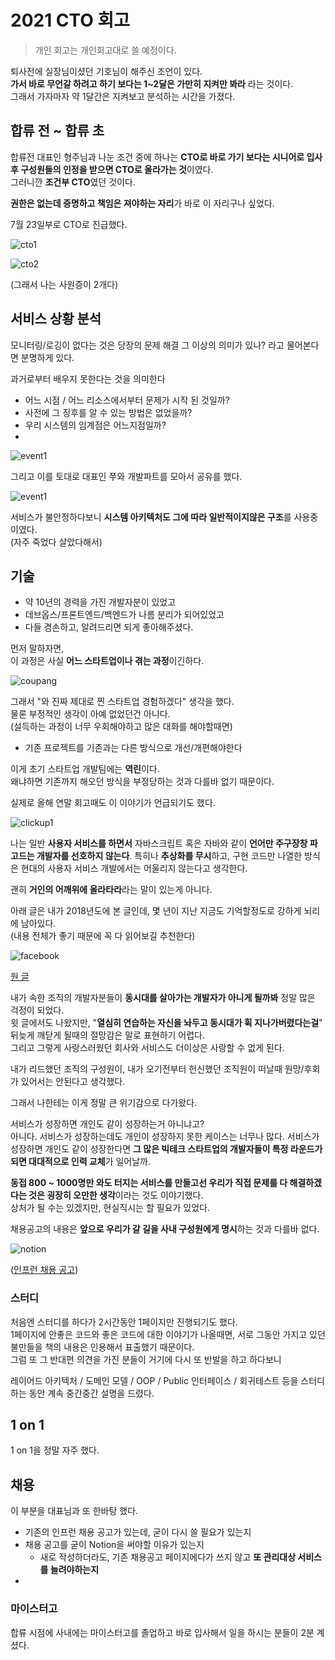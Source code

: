 # 2021 CTO 회고

> 개인 회고는 개인회고대로 쓸 예정이다.

퇴사전에 실장님이셨던 기호님이 해주신 조언이 있다.  
**가서 바로 무언갈 하려고 하기 보다는 1~2달은 가만히 지켜만 봐라** 라는 것이다.  
그래서 가자마자 약 1달간은 지켜보고 분석하는 시간을 가졌다.

## 합류 전 ~ 합류 초

합류전 대표인 형주님과 나눈 조건 중에 하나는 **CTO로 바로 가기 보다는 시니어로 입사 후 구성원들의 인정을 받으면 CTO로 올라가는 것**이였다.  
그러니깐 **조건부 CTO**였던 것이다.  


**권한은 없는데 증명하고 책임은 져야하는 자리**가 바로 이 자리구나 싶었다.

7월 23일부로 CTO로 진급했다.


![cto1](./images/cto1.png)

![cto2](./images/cto2.jpg)

(그래서 나는 사원증이 2개다)


## 서비스 상황 분석

모니터링/로깅이 없다는 것은 당장의 문제 해결 그 이상의 의미가 있나? 라고 물어본다면 분명하게 있다.  

과거로부터 배우지 못한다는 것을 의미한다

* 어느 시점 / 어느 리소스에서부터 문제가 시작 된 것일까?
* 사전에 그 징후를 알 수 있는 방법은 없었을까?
* 우리 시스템의 임계점은 어느지점일까?
* 

![event1](./images/event1.png)


그리고 이를 토대로 대표인 쭈와 개발파트를 모아서 공유를 했다.

![event1](./images/event2.png)


서비스가 불안정하다보니 **시스템 아키텍처도 그에 따라 일반적이지않은 구조**를 사용중이였다.  
(자주 죽었다 살았다해서)

  

## 기술

* 약 10년의 경력을 가진 개발자분이 있었고
* 데브옵스/프론트엔드/백엔드가 나름 분리가 되어있었고
* 다들 겸손하고, 알려드리면 되게 좋아해주셨다.

먼저 말하자면,  
이 과정은 사실 **어느 스타트업이나 겪는 과정**이긴하다.

![coupang](./images/coupang.png)

그래서 "와 진짜 제대로 찐 스타트업 경험하겠다" 생각을 했다.  
물론 부정적인 생각이 아예 없었던건 아니다.  
(설득하는 과정이 너무 우회해야하고 많은 대화를 해야할때면)  
  


* 기존 프로젝트를 기존과는 다른 방식으로 개선/개편해야한다

이게 초기 스타트업 개발팀에는 **역린**이다.  
왜냐하면 기존까지 해오던 방식을 부정당하는 것과 다를바 없기 때문이다.


실제로 올해 연말 회고때도 이 이야기가 언급되기도 했다.

![clickup1](./images/clickup1.png)


나는 일반 **사용자 서비스를 하면서** 자바스크립트 혹은 자바와 같이 **언어만 주구장창 파고드는 개발자를 선호하지 않는다**.
특히나 **추상화를 무시**하고, 구현 코드만 나열한 방식은 현대의 사용자 서비스 개발에서는 어울리지 않는다고 생각한다.  

괜히 **거인의 어깨위에 올라타라**라는 말이 있는게 아니다.

아래 글은 내가 2018년도에 본 글인데, 몇 년이 지난 지금도 기억할정도로 강하게 뇌리에 남아있다.  
(내용 전체가 좋기 때문에 꼭 다 읽어보길 추천한다)

![facebook](./images/facebook.png)

[원 글](https://www.facebook.com/hyunho.kim.9465/posts/1184925318240273)

내가 속한 조직의 개발자분들이 **동시대를 살아가는 개발자가 아니게 될까봐** 정말 많은 걱정이 되었다.  
윗 글에서도 나왔지만, "**열심히 연습하는 자신을 놔두고 동시대가 휙 지나가버렸다는걸**" 뒤늦게 깨닫게 될때의 절망감은 말로 표현하기 어렵다.  
그리고 그렇게 사랑스러웠던 회사와 서비스도 더이상은 사랑할 수 없게 된다.

내가 리드했던 조직의 구성원이, 내가 오기전부터 헌신했던 조직원이 떠날때 원망/후회가 있어서는 안된다고 생각했다.

그래서 나한테는 이게 정말 큰 위기감으로 다가왔다.

서비스가 성장하면 개인도 같이 성장하는거 아니냐고?  
아니다.
서비스가 성장하는데도 개인이 성장하지 못한 케이스는 너무나 많다.
서비스가 성장하면 개인도 같이 성장한다면
**그 많은 빅테크 스타트업의 개발자들이 특정 라운드가 되면 대대적으로 인력 교체**가 일어날까.  



**동접 800 ~  1000명만 와도 터지는 서비스를 만들고선 우리가 직접 문제를 다 해결하겠다는 것은 굉장히 오만한 생각**이라는 것도 이야기했다.  
상처가 될 수는 있겠지만, 현실직시는 할 필요가 있었다.


채용공고의 내용은 **앞으로 우리가 갈 길을 사내 구성원에게 명시**하는 것과 다를바 없다.

![notion](./images/notion.png)

([인프런 채용 공고](https://inflab.notion.site/NodeJS-4a7668d2564a4180a0721a2135f97840))

### 스터디

처음엔 스터디를 하다가 2시간동안 1페이지만 진행되기도 했다.  
1페이지에 안좋은 코드와 좋은 코드에 대한 이야기가 나올때면, 서로 그동안 가지고 있던 불만들을 책의 내용은 인용해서 표출했기 때문이다.  
그럼 또 그 반대편 의견을 가진 분들이 거기에 다시 또 반발을 하고 하다보니 

레이어드 아키텍처 / 도메인 모델 / OOP / Public 인터페이스 / 회귀테스트 등을 스터디 하는 동안 계속 중간중간 설명을 드렸다.


## 1 on 1 

1 on 1을 정말 자주 했다.  

 

## 채용

이 부분을 대표님과 또 한바탕 했다.  

* 기존의 인프런 채용 공고가 있는데, 굳이 다시 쓸 필요가 있는지 
* 채용 공고를 굳이 Notion을 써야할 이유가 있는지
  * 새로 작성하더라도, 기존 채용공고 페이지에다가 쓰지 않고 **또 관리대상 서비스를 늘려야하는지**
* 

### 마이스터고

합류 시점에 사내에는 마이스터고를 졸업하고 바로 입사해서 일을 하시는 분들이 2분 계셨다.  




